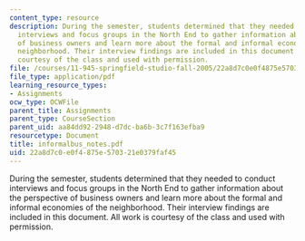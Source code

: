 ```yaml
---
content_type: resource
description: During the semester, students determined that they needed to conduct
  interviews and focus groups in the North End to gather information about the perspective
  of business owners and learn more about the formal and informal economies of the
  neighborhood. Their interview findings are included in this document. All work is
  courtesy of the class and used with permission.
file: /courses/11-945-springfield-studio-fall-2005/22a8d7c0e0f4875e570321e0379faf45_informalbus_notes.pdf
file_type: application/pdf
learning_resource_types:
- Assignments
ocw_type: OCWFile
parent_title: Assignments
parent_type: CourseSection
parent_uid: aa84dd92-2948-d7dc-ba6b-3c7f163efba9
resourcetype: Document
title: informalbus_notes.pdf
uid: 22a8d7c0-e0f4-875e-5703-21e0379faf45
---
```

During the semester, students determined that they needed to conduct interviews and focus groups in the North End to gather information about the perspective of business owners and learn more about the formal and informal economies of the neighborhood. Their interview findings are included in this document. All work is courtesy of the class and used with permission.


